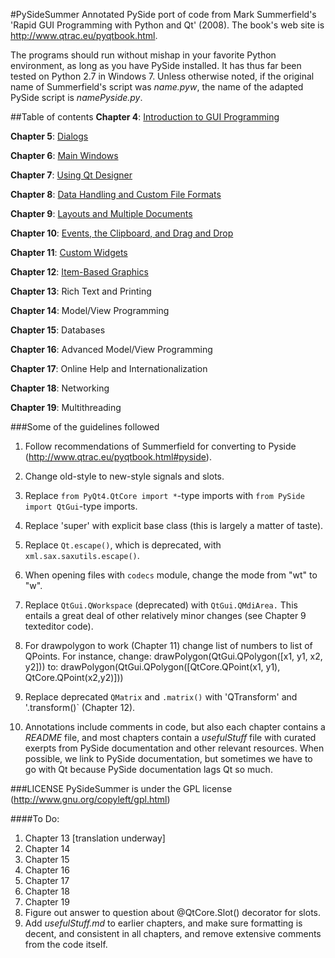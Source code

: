 ﻿#PySideSummer
Annotated PySide port of code from Mark Summerfield's 'Rapid GUI Programming with Python and Qt' (2008). The book's web site is http://www.qtrac.eu/pyqtbook.html. 

The programs should run without mishap in your favorite Python environment, as long as you have PySide installed. It has thus far been tested on Python 2.7 in Windows 7. Unless otherwise noted, if the original name of Summerfield's script was _name.pyw_, the name of the adapted PySide script is _namePyside.py_.  
  

##Table of contents
**Chapter 4**: <a href="https://github.com/EricThomson/PySideSummer/tree/master/Chapter4">Introduction to GUI Programming</a>

**Chapter 5**: <a href="https://github.com/EricThomson/PySideSummer/tree/master/Chapter5">Dialogs</a>

**Chapter 6**: <a href="https://github.com/EricThomson/PySideSummer/tree/master/Chapter6">Main Windows</a>

**Chapter 7**: <a href="https://github.com/EricThomson/PySideSummer/tree/master/Chapter7">Using Qt Designer</a>

**Chapter 8**: <a href="https://github.com/EricThomson/PySideSummer/tree/master/Chapter8">Data Handling and Custom File Formats</a>

**Chapter 9**: <a href="https://github.com/EricThomson/PySideSummer/tree/master/Chapter9">Layouts and Multiple Documents</a>

**Chapter 10**: <a href="https://github.com/EricThomson/PySideSummer/tree/master/Chapter10">Events, the Clipboard, and Drag and Drop</a>

**Chapter 11**: <a href="https://github.com/EricThomson/PySideSummer/tree/master/Chapter11">Custom Widgets</a>

**Chapter 12**: <a href="https://github.com/EricThomson/PySideSummer/tree/master/Chapter12">Item-Based Graphics</a>

**Chapter 13**: Rich Text and Printing

**Chapter 14**: Model/View Programming

**Chapter 15**: Databases

**Chapter 16**: Advanced Model/View Programming

**Chapter 17**: Online Help and Internationalization

**Chapter 18**: Networking

**Chapter 19**: Multithreading

###Some of the guidelines followed
1. Follow recommendations of Summerfield for converting to Pyside (http://www.qtrac.eu/pyqtbook.html#pyside).

2. Change old-style to new-style signals and slots.

3. Replace `from PyQt4.QtCore import *`-type imports with `from PySide import QtGui`-type imports.

4. Replace 'super' with explicit base class (this is largely a matter of taste). 

5. Replace `Qt.escape()`, which is deprecated, with `xml.sax.saxutils.escape()`.

6. When opening files with `codecs` module, change the mode from "wt" to "w". 

7. Replace `QtGui.QWorkspace` (deprecated) with `QtGui.QMdiArea.` This entails a great deal of other relatively minor changes (see Chapter 9 texteditor code).

8. For drawpolygon to work (Chapter 11) change list of numbers to list of QPoints. 
For instance, change:
	drawPolygon(QtGui.QPolygon([x1, y1, x2, y2]))
to:
    drawPolygon(QtGui.QPolygon([QtCore.QPoint(x1, y1), QtCore.QPoint(x2,y2)]))
	
9. Replace deprecated `QMatrix` and `.matrix()` with 'QTransform' and '.transform()` (Chapter 12).

9. Annotations include comments in code, but also each chapter contains a _README_ file, and most chapters contain a _usefulStuff_ file with curated exerpts from PySide documentation and other relevant resources. When possible, we link to PySide documentation, but sometimes we have to go with Qt because PySide documentation lags Qt so much.

###LICENSE
PySideSummer is under the GPL license (http://www.gnu.org/copyleft/gpl.html)


####To Do:
1. Chapter 13 [translation underway]
10. Chapter 14
11. Chapter 15
12. Chapter 16
13. Chapter 17
14. Chapter 18
15. Chapter 19
16. Figure out answer to question about @QtCore.Slot() decorator for slots.
17. Add _usefulStuff.md_ to earlier chapters, and make sure formatting is decent, and consistent in all chapters, and remove extensive comments from the code itself.